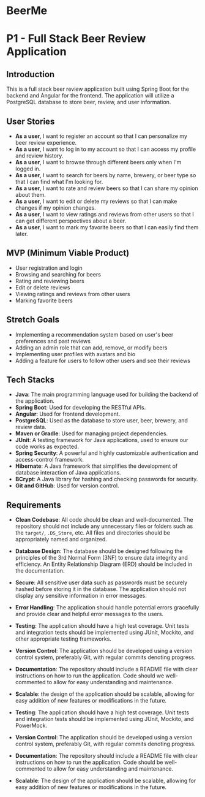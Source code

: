 # BeerMe

# P1 - Full Stack Beer Review Application 

## Introduction 

This is a full stack beer review application built using Spring Boot for the backend and Angular for the frontend. The application will utilize a PostgreSQL database to store beer, review, and user information.

## User Stories 

- **As a user,** I want to register an account so that I can personalize my beer review experience.
- **As a user,** I want to log in to my account so that I can access my profile and review history. 
- **As a user**, I want to browse through different beers only when I'm logged in. 
- **As a user**, I want to search for beers by name, brewery, or beer type so that I can find what I'm looking for. 
- **As a user,** I want to rate and review beers so that I can share my opinion about them. 
- **As a user,** I want to edit or delete my reviews so that I can make changes if my opinion changes. 
- **As a user**, I want to view ratings and reviews from other users so that I can get different perspectives about a beer.
- **As a user**, I want to mark my favorite beers so that I can easily find them later.

## MVP (Minimum Viable Product)

- User registration and login 
- Browsing and searching for beers 
- Rating and reviewing beers 
- Edit or delete reviews 
- Viewing ratings and reviews from other users 
- Marking favorite beers

## Stretch Goals 

- Implementing a recommendation system based on user's beer preferences and past reviews 
- Adding an admin role that can add, remove, or modify beers 
- Implementing user profiles with avatars and bio 
- Adding a feature for users to follow other users and see their reviews

## Tech Stacks 

- **Java**: The main programming language used for building the backend of the application.
- **Spring Boot**: Used for developing the RESTful APIs.
- **Angular**: Used for frontend development.
- **PostgreSQL**: Used as the database to store user, beer, brewery, and review data.
- **Maven or Gradle**: Used for managing project dependencies.
- **JUnit**: A testing framework for Java applications, used to ensure our code works as expected.
- **Spring Security**: A powerful and highly customizable authentication and access-control framework.
- **Hibernate**: A Java framework that simplifies the development of database interaction of Java applications.
- **BCrypt**: A Java library for hashing and checking passwords for security.
- **Git and GitHub**: Used for version control.

## Requirements 

- **Clean Codebase**: All code should be clean and well-documented. The repository should not include any unnecessary files or folders such as the `target/`, `.DS_Store`, etc. All files and directories should be appropriately named and organized.
- **Database Design**: The database should be designed following the principles of the 3rd Normal Form (3NF) to ensure data integrity and efficiency. An Entity Relationship Diagram (ERD) should be included in the documentation.
- **Secure**: All sensitive user data such as passwords must be securely hashed before storing it in the database. The application should not display any sensitive information in error messages.
- **Error Handling**: The application should handle potential errors gracefully and provide clear and helpful error messages to the users.
- **Testing**: The application should have a high test coverage. Unit tests and integration tests should be implemented using JUnit, Mockito, and other appropriate testing frameworks.
- **Version Control**: The application should be developed using a version control system, preferably Git, with regular commits denoting progress.
- **Documentation**: The repository should include a README file with clear instructions on how to run the application. Code should we well-commented to allow for easy understanding and maintenance.
- **Scalable**: the design of the application should be scalable, allowing for easy addition of new features or modifications in the future.

- **Testing**: The application should have a high test coverage. Unit tests and integration tests should be implemented using JUnit, Mockito, and PowerMock.

- **Version Control**: The application should be developed using a version control system, preferably Git, with regular commits denoting progress.

- **Documentation**: The repository should include a README file with clear instructions on how to run the application. Code should be well-commented to allow for easy understanding and maintenance.

- **Scalable**: The design of the application should be scalable, allowing for easy addition of new features or modifications in the future.

